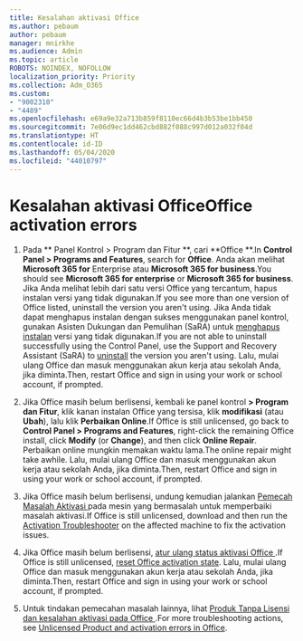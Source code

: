 ```yaml
---
title: Kesalahan aktivasi Office
ms.author: pebaum
author: pebaum
manager: mnirkhe
ms.audience: Admin
ms.topic: article
ROBOTS: NOINDEX, NOFOLLOW
localization_priority: Priority
ms.collection: Adm_O365
ms.custom:
- "9002310"
- "4489"
ms.openlocfilehash: e69a9e32a713b859f8110ec66d4b3b53be1bb450
ms.sourcegitcommit: 7e06d9ec1dd462cbd882f088c997d012a032f04d
ms.translationtype: HT
ms.contentlocale: id-ID
ms.lasthandoff: 05/04/2020
ms.locfileid: "44010797"
---
```

# <a name="office-activation-errors"></a><span data-ttu-id="381c9-102">Kesalahan aktivasi Office</span><span class="sxs-lookup"><span data-stu-id="381c9-102">Office activation errors</span></span>

1. <span data-ttu-id="381c9-103">Pada \*\* Panel Kontrol > Program dan Fitur \*\*, cari \*\*Office \*\*.</span><span class="sxs-lookup"><span data-stu-id="381c9-103">In **Control Panel > Programs and Features**, search for **Office**.</span></span> <span data-ttu-id="381c9-104">Anda akan melihat **Microsoft 365 for** Enterprise atau **Microsoft 365 for business**.</span><span class="sxs-lookup"><span data-stu-id="381c9-104">You should see **Microsoft 365 for enterprise** or **Microsoft 365 for business**.</span></span> <span data-ttu-id="381c9-105">Jika Anda melihat lebih dari satu versi Office yang tercantum, hapus instalan versi yang tidak digunakan.</span><span class="sxs-lookup"><span data-stu-id="381c9-105">If you see more than one version of Office listed, uninstall the version you aren't using.</span></span> <span data-ttu-id="381c9-106">Jika Anda tidak dapat menghapus instalan dengan sukses menggunakan panel kontrol, gunakan Asisten Dukungan dan Pemulihan (SaRA) untuk [menghapus instalan](https://aka.ms/SARA-OfficeUninstall-Alchemy) versi yang tidak digunakan.</span><span class="sxs-lookup"><span data-stu-id="381c9-106">If you are not able to uninstall successfully using the Control Panel, use the Support and Recovery Assistant (SaRA) to [uninstall](https://aka.ms/SARA-OfficeUninstall-Alchemy) the version you aren't using.</span></span> <span data-ttu-id="381c9-107">Lalu, mulai ulang Office dan masuk menggunakan akun kerja atau sekolah Anda, jika diminta.</span><span class="sxs-lookup"><span data-stu-id="381c9-107">Then, restart Office and sign in using your work or school account, if prompted.</span></span> 

2. <span data-ttu-id="381c9-108">Jika Office masih belum berlisensi, kembali ke panel kontrol **> Program dan Fitur**, klik kanan instalan Office yang tersisa, klik **modifikasi** (atau **Ubah**), lalu klik **Perbaikan Online**.</span><span class="sxs-lookup"><span data-stu-id="381c9-108">If Office is still unlicensed, go back to **Control Panel > Programs and Features**, right-click the remaining Office install, click **Modify** (or **Change**), and then click **Online Repair**.</span></span> <span data-ttu-id="381c9-109">Perbaikan online mungkin memakan waktu lama.</span><span class="sxs-lookup"><span data-stu-id="381c9-109">The online repair might take awhile.</span></span> <span data-ttu-id="381c9-110">Lalu, mulai ulang Office dan masuk menggunakan akun kerja atau sekolah Anda, jika diminta.</span><span class="sxs-lookup"><span data-stu-id="381c9-110">Then, restart Office and sign in using your work or school account, if prompted.</span></span> 

3. <span data-ttu-id="381c9-111">Jika Office masih belum berlisensi, undung kemudian jalankan [Pemecah Masalah Aktivasi ](https://aka.ms/SARA-OfficeActivation-Alchemy) pada mesin yang bermasalah untuk memperbaiki masalah aktivasi.</span><span class="sxs-lookup"><span data-stu-id="381c9-111">If Office is still unlicensed, download and then run the [Activation Troubleshooter](https://aka.ms/SARA-OfficeActivation-Alchemy) on the affected machine to fix the activation issues.</span></span> 

4. <span data-ttu-id="381c9-112">Jika Office masih belum berlisensi, [ atur ulang status aktivasi Office ](https://docs.microsoft.com/office365/troubleshoot/activation/reset-office-365-proplus-activation-state).</span><span class="sxs-lookup"><span data-stu-id="381c9-112">If Office is still unlicensed, [reset Office activation state](https://docs.microsoft.com/office365/troubleshoot/activation/reset-office-365-proplus-activation-state).</span></span> <span data-ttu-id="381c9-113">Lalu, mulai ulang Office dan masuk menggunakan akun kerja atau sekolah Anda, jika diminta.</span><span class="sxs-lookup"><span data-stu-id="381c9-113">Then, restart Office and sign in using your work or school account, if prompted.</span></span>  

5. <span data-ttu-id="381c9-114">Untuk tindakan pemecahan masalah lainnya, lihat [ Produk Tanpa Lisensi dan kesalahan aktivasi pada Office ](https://support.office.com/article/unlicensed-product-and-activation-errors-in-office-0d23d3c0-c19c-4b2f-9845-5344fedc4380).</span><span class="sxs-lookup"><span data-stu-id="381c9-114">For more troubleshooting actions, see [Unlicensed Product and activation errors in Office](https://support.office.com/article/unlicensed-product-and-activation-errors-in-office-0d23d3c0-c19c-4b2f-9845-5344fedc4380).</span></span>
